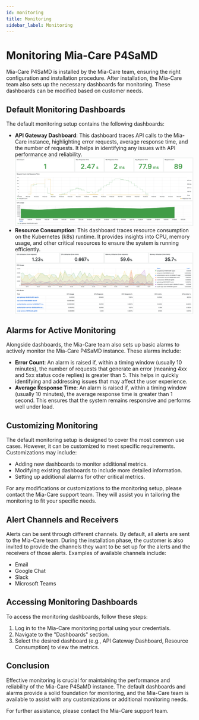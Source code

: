 ```yaml
---
id: monitoring
title: Monitoring
sidebar_label: Monitoring
---
```


# Monitoring Mia-Care P4SaMD

Mia-Care P4SaMD is installed by the Mia-Care team, ensuring the right configuration and installation procedure. After installation, the Mia-Care team also sets up the necessary dashboards for monitoring. These dashboards can be modified based on customer needs.

## Default Monitoring Dashboards

The default monitoring setup contains the following dashboards:

- **API Gateway Dashboard**: This dashboard traces API calls to the Mia-Care instance, highlighting error requests, average response time, and the number of requests. It helps in identifying any issues with API performance and reliability.
![API Gateway Dashboard](img/api-gtw-dashboard.png)
- **Resource Consumption**: This dashboard traces resource consumption on the Kubernetes (k8s) runtime. It provides insights into CPU, memory usage, and other critical resources to ensure the system is running efficiently.
![Resource Dashboard](img/resource-dashboard.png)

## Alarms for Active Monitoring

Alongside dashboards, the Mia-Care team also sets up basic alarms to actively monitor the Mia-Care P4SaMD instance. These alarms include:

- **Error Count**: An alarm is raised if, within a timing window (usually 10 minutes), the number of requests that generate an error (meaning 4xx and 5xx status code replies) is greater than 5. This helps in quickly identifying and addressing issues that may affect the user experience.
- **Average Response Time**: An alarm is raised if, within a timing window (usually 10 minutes), the average response time is greater than 1 second. This ensures that the system remains responsive and performs well under load.

## Customizing Monitoring

The default monitoring setup is designed to cover the most common use cases. However, it can be customized to meet specific requirements. Customizations may include:

- Adding new dashboards to monitor additional metrics.
- Modifying existing dashboards to include more detailed information.
- Setting up additional alarms for other critical metrics.

For any modifications or customizations to the monitoring setup, please contact the Mia-Care support team. They will assist you in tailoring the monitoring to fit your specific needs.

## Alert Channels and Receivers

Alerts can be sent through different channels. By default, all alerts are sent to the Mia-Care team. During the installation phase, the customer is also invited to provide the channels they want to be set up for the alerts and the receivers of those alerts. Examples of available channels include:

- Email
- Google Chat
- Slack
- Microsoft Teams

## Accessing Monitoring Dashboards

To access the monitoring dashboards, follow these steps:

1. Log in to the Mia-Care monitoring portal using your credentials.
2. Navigate to the "Dashboards" section.
3. Select the desired dashboard (e.g., API Gateway Dashboard, Resource Consumption) to view the metrics.

## Conclusion

Effective monitoring is crucial for maintaining the performance and reliability of the Mia-Care P4SaMD instance. The default dashboards and alarms provide a solid foundation for monitoring, and the Mia-Care team is available to assist with any customizations or additional monitoring needs.

For further assistance, please contact the Mia-Care support team.

